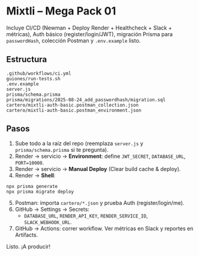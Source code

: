# Mixtli – Mega Pack 01

Incluye CI/CD (Newman + Deploy Render + Healthcheck + Slack + métricas), Auth básico (register/login/JWT),
migración Prisma para `passwordHash`, colección Postman y `.env.example` listo.

## Estructura
```
.github/workflows/ci.yml
guiones/run-tests.sh
.env.example
server.js
prisma/schema.prisma
prisma/migrations/2025-08-24_add_passwordhash/migration.sql
cartero/mixtli-auth-basic.postman_collection.json
cartero/mixtli-auth-basic.postman_environment.json
```

## Pasos
1) Sube todo a la raíz del repo (reemplaza `server.js` y `prisma/schema.prisma` si te pregunta).
2) Render → servicio → **Environment**: define `JWT_SECRET`, `DATABASE_URL`, `PORT=10000`.
3) Render → servicio → **Manual Deploy** (Clear build cache & deploy).
4) Render → **Shell**:
```
npx prisma generate
npx prisma migrate deploy
```
5) Postman: importa `cartero/*.json` y prueba Auth (register/login/me).
6) GitHub → Settings → Secrets:
   - `DATABASE_URL`, `RENDER_API_KEY`, `RENDER_SERVICE_ID`, `SLACK_WEBHOOK_URL`.
7) GitHub → Actions: correr workflow. Ver métricas en Slack y reportes en Artifacts.

Listo. ¡A producir!
